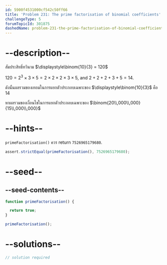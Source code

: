 ```yaml
---
id: 5900f4531000cf542c50ff66
title: 'Problem 231: The prime factorisation of binomial coefficients'
challengeType: 5
forumTopicId: 301875
dashedName: problem-231-the-prime-factorisation-of-binomial-coefficients
---
```


# --description--

สัมประสิทธิ์ทวินาม $\displaystyle\binom{10}{3} = 120$

$120 = 2^3 × 3 × 5 = 2 × 2 × 2 × 3 × 5$, and $2 + 2 + 2 + 3 + 5 = 14$.

ดังนั้นผลรวมของเทอมในการแยกตัวประกอบเฉพาะของ $\displaystyle\binom{10}{3}$ คือ $14$

หาผลรวมของเงื่อนไขในการแยกตัวประกอบเฉพาะของ $\binom{20\\,000\\,000}{15\\,000\\,000}$

# --hints--

`primeFactorisation()` ควร return `7526965179680`.

```js
assert.strictEqual(primeFactorisation(), 7526965179680);
```

# --seed--

## --seed-contents--

```js
function primeFactorisation() {

  return true;
}

primeFactorisation();
```

# --solutions--

```js
// solution required
```
